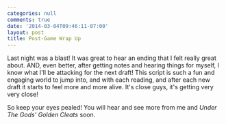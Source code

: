 ```yaml
---
categories: null
comments: true
date: '2014-03-04T09:46:11-07:00'
layout: post
title: Post-Game Wrap Up
---
```


Last night was a blast! It was great to hear an ending that I felt really great about. AND, even better, after getting notes and hearing things for myself, I know what I'll be attacking for the next draft! This script is such a fun and engaging world to jump into, and with each reading, and after each new draft it starts to feel more and more alive. It's close guys, it's getting very very close!

So keep your eyes pealed! You will hear and see more from me and *Under The Gods' Golden Cleats* soon.